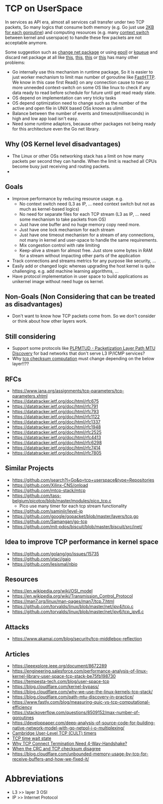 # TCP on UserSpace
In services as API era, almost all services call transfer under two TCP packets, So many logics that consume both memory (e.g. Go just use [2KB for each goroutine](https://go.dev/doc/go1.4#runtime)) and computing resources (e.g. many [context switch](https://en.wikipedia.org/wiki/Context_switch) between kernel and userspace) to handle these few packets are not acceptable anymore.

Some suggestion such as [change net package](https://github.com/golang/go/issues/15735) or using [epoll](https://en.wikipedia.org/wiki/Epoll) or [kqueue](https://en.wikipedia.org/wiki/Kqueue) and discard net package at all like [this](https://github.com/xtaci/gaio), [this](https://github.com/lesismal/nbio), [this](https://github.com/eranyanay/1m-go-websockets) or [this](https://github.com/panjf2000/gnet) has many other problems:
- Go internally use this mechanism in runtime package, So it is easier to just worker mechanism to limit max number of goroutine like [FastHTTP](https://github.com/valyala/fasthttp). We know in this case first Read() on any connection cause to two or more unneeded context-switch on some OS like linux to check if any data ready to read before schedule for future until get read ready state.
- OS depend on implementation can very tricky tasks
- OS depend optimization need to change such as the number of the active and open file in UNIX based OSs known as ulimit
- Balance between the number of events and timeout(milliseconds) in high and low app load isn't easy.
- Need some runtime adaptors, because other packages not being ready for this architecture even the Go net library.

## Why (OS Kernel level disadvantages)
- The Linux or other OSs networking stack has a limit on how many packets per second they can handle. When the limit is reached all CPUs become busy just receiving and routing packets.
- 

## Goals
- Improve performance by reducing resource usage. e.g.
    - No context switch need (L3 as IP, ... need context switch but not as much as kernel-based logics)
    - No need for separate files for each TCP stream (L3 as IP, ... need some mechanism to take packets from OS)
    - Just have one buffer and no huge memory copy need more.
    - Just have one lock mechanism for each stream
    - Just have one timeout mechanism for a stream of any connections, not many in kernel and user-space to handle the same requirements.
    - Mix congestion control with rate limiting
    - Keep-alive a stream for almost free. Just store some bytes in RAM for a stream without impacting other parts of the application
- Track connections and streams metrics for any purpose like security, ...
- Easily add or changed logic whereas upgrading the host kernel is quite challenging. e.g. add machine learning algorithms, ...
- Have protocol implementation in user space to build applications as unikernel image without need huge os kernel.

## Non-Goals (Non Considering that can be treated as disadvantages)
- Don't want to know how TCP packets come from. So we don't consider or think about how other layers work.

## Still considering
- Support some protocols like [PLPMTUD - Packetization Layer Path MTU Discovery](https://www.ietf.org/rfc/rfc4821.txt) for bad networks that don't serve L3 IP/ICMP services?
- Why [tcp checksum computation](https://en.wikipedia.org/wiki/Transmission_Control_Protocol#Checksum_computation) must change depending on the below layer!!??

## RFCs
- https://www.iana.org/assignments/tcp-parameters/tcp-parameters.xhtml
- https://datatracker.ietf.org/doc/html/rfc675
- https://datatracker.ietf.org/doc/html/rfc791
- https://datatracker.ietf.org/doc/html/rfc793
- https://datatracker.ietf.org/doc/html/rfc1122
- https://datatracker.ietf.org/doc/html/rfc1337
- https://datatracker.ietf.org/doc/html/rfc1948
- https://datatracker.ietf.org/doc/html/rfc2525
- https://datatracker.ietf.org/doc/html/rfc4413
- https://datatracker.ietf.org/doc/html/rfc6298
- https://datatracker.ietf.org/doc/html/rfc7414
- https://datatracker.ietf.org/doc/html/rfc7805

## Similar Projects
- https://github.com/search?l=Go&q=tcp+userspace&type=Repositories
- https://github.com/Xilinx-CNS/onload
- https://github.com/mtcp-stack/mtcp
- https://github.com/tass-belgium/picotcp/blob/master/modules/pico_tcp.c
    - Pico use many timer for each tcp stream functionality
- https://github.com/saminiir/level-ip
- https://github.com/google/gopacket/blob/master/layers/tcp.go
- https://github.com/Samangan/go-tcp
- https://github.com/mit-pdos/biscuit/blob/master/biscuit/src/inet/

## Idea to improve TCP performance in kernel space
- https://github.com/golang/go/issues/15735
- https://github.com/xtaci/gaio
- https://github.com/lesismal/nbio

## Resources
- https://en.wikipedia.org/wiki/OSI_model
- https://en.wikipedia.org/wiki/Transmission_Control_Protocol
- https://man7.org/linux/man-pages/man7/tcp.7.html
- https://github.com/torvalds/linux/blob/master/net/ipv4/tcp.c
- https://github.com/torvalds/linux/blob/master/net/ipv6/tcp_ipv6.c

## Attacks
- https://www.akamai.com/blog/security/tcp-middlebox-reflection

## Articles
- https://ieeexplore.ieee.org/document/8672289
- https://engineering.salesforce.com/performance-analysis-of-linux-kernel-library-user-space-tcp-stack-be75fb198730
- https://tempesta-tech.com/blog/user-space-tcp
- https://blog.cloudflare.com/kernel-bypass/
- https://blog.cloudflare.com/why-we-use-the-linux-kernels-tcp-stack/
- https://blog.cloudflare.com/path-mtu-discovery-in-practice/
- https://www.fastly.com/blog/measuring-quic-vs-tcp-computational-efficiency
- https://stackoverflow.com/questions/8509152/max-number-of-goroutines
- https://developpaper.com/deep-analysis-of-source-code-for-building-native-network-model-with-go-netpol-i-o-multiplexing/
- [Cambridge User-Level TCP (CULT) timers](https://www.cl.cam.ac.uk/research/dtg/www/files/publications/public/kjm25/CUED_F-INFENG_TR487.pdf)
- [TCP time wait state](http://vincent.bernat.im/en/blog/2014-tcp-time-wait-state-linux.html)
- [Why TCP Connect Termination Need 4-Way-Handshake?](https://www.geeksforgeeks.org/why-tcp-connect-termination-need-4-way-handshake/)
- [When the CRC and TCP checksum disagree](https://dl.acm.org/doi/pdf/10.1145/347059.347561)
- https://blog.cloudflare.com/unbounded-memory-usage-by-tcp-for-receive-buffers-and-how-we-fixed-it/

# Abbreviations
- L3    >> layer 3 OSI
- IP    >> Internet Protocol

